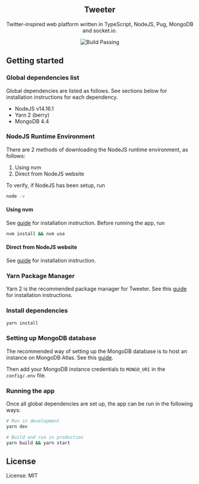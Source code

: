 <p align="center">
    <span>
    <i class="fas fa-dove" width="200px""></i>
    <h2 align="center">Tweeter</h2>
    </span>
    <p align="center">Twitter-inspired web platform written in TypeScript, NodeJS, Pug, MongoDB and socket.io.</p>
</p>
<p align="center">
    <img alt="Build Passing" src="https://github.com/don-tay/tweeter/actions/workflows/build.yaml/badge.svg" />
</p>

<script src='https://kit.fontawesome.com/104b7bcd63.js', crossorigin='anonymous'></script>

## Getting started

### Global dependencies list

Global dependencies are listed as follows. See sections below for installation instructions for each dependency.

-   NodeJS v14.16.1
-   Yarn 2 (berry)
-   MongoDB 4.4

### NodeJS Runtime Environment

There are 2 methods of downloading the NodeJS runtime environment, as follows:

1. Using nvm
2. Direct from NodeJS website

To verify, if NodeJS has been setup, run

```bash
node -v
```

#### Using nvm

See [guide](https://github.com/nvm-sh/nvm#installing-and-updating) for installation instruction. Before running the app, run

```bash
nvm install && nvm use
```

#### Direct from NodeJS website

See [guide](https://nodejs.org/en/download/) for installation instruction.

### Yarn Package Manager

Yarn 2 is the recommended package manager for Tweeter. See this [guide](https://yarnpkg.com/getting-started/install) for installation instructions.

### Install dependencies

```bash
yarn install
```

### Setting up MongoDB database

The recommended way of setting up the MongoDB database is to host an instance on MongoDB Atlas. See this [guide](https://docs.atlas.mongodb.com/getting-started/).

Then add your MongoDB instance credentials to `MONGO_URI` in the `config/.env` file.

### Running the app

Once all global dependencies are set up, the app can be run in the following ways:

```bash
# Run in development
yarn dev

# Build and run in production
yarn build && yarn start
```

## License

License: MIT
